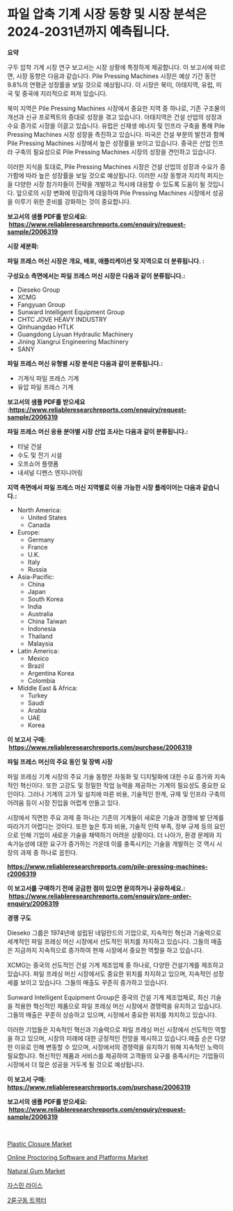 <p><h1>파일 압축 기계 시장 동향 및 시장 분석은 2024-2031년까지 예측됩니다.</h1></p><p><strong>요약</strong></p>
<p><p>구두 압착 기계 시장 연구 보고서는 시장 상황에 특정하게 제공합니다. 이 보고서에 따르면, 시장 동향은 다음과 같습니다. Pile Pressing Machines 시장은 예상 기간 동안 9.8%의 연평균 성장률을 보일 것으로 예상됩니다. 이 시장은 북미, 아태지역, 유럽, 미국 및 중국에 지리적으로 퍼져 있습니다.</p><p>북미 지역은 Pile Pressing Machines 시장에서 중요한 지역 중 하나로, 기존 구조물의 개선과 신규 프로젝트의 증대로 성장을 겪고 있습니다. 아태지역은 건설 산업의 성장과 수요 증가로 시장을 이끌고 있습니다. 유럽은 신재생 에너지 및 인프라 구축을 통해 Pile Pressing Machines 시장 성장을 촉진하고 있습니다. 미국은 건설 부문의 발전과 함께 Pile Pressing Machines 시장에서 높은 성장률을 보이고 있습니다. 중국은 산업 인프라 구축의 필요성으로 Pile Pressing Machines 시장의 성장을 견인하고 있습니다.</p><p>이러한 지식을 토대로, Pile Pressing Machines 시장은 건설 산업의 성장과 수요가 증가함에 따라 높은 성장률을 보일 것으로 예상됩니다. 이러한 시장 동향과 지리적 퍼지는을 다양한 시장 참가자들이 전략을 개발하고 적시에 대응할 수 있도록 도움이 될 것입니다. 앞으로의 시장 변화에 민감하게 대응하여 Pile Pressing Machines 시장에서 성공을 이루기 위한 준비를 강화하는 것이 중요합니다.</p></p>
<p><strong>보고서의 샘플 PDF를 받으세요: &nbsp;<a href="https://www.reliableresearchreports.com/enquiry/request-sample/2006319">https://www.reliableresearchreports.com/enquiry/request-sample/2006319</a></strong></p>
<p><strong>시장 세분화:</strong></p>
<p><strong> 파일 프레스 머신 시장은 개요, 배포, 애플리케이션 및 지역으로 더 분류됩니다. :</strong></p>
<p><strong>구성요소 측면에서는 파일 프레스 머신 시장은 다음과 같이 분류됩니다.:</strong></p>
<p><ul><li>Dieseko Group</li><li>XCMG</li><li>Fangyuan Group</li><li>Sunward Intelligent Equipment Group</li><li>CHTC JOVE HEAVY INDUSTRY</li><li>Qinhuangdao HTLK</li><li>Guangdong Liyuan Hydraulic Machinery</li><li>Jining Xiangrui Engineering Machinery</li><li>SANY</li></ul></p>
<p><strong> 파일 프레스 머신 유형별 시장 분석은 다음과 같이 분류됩니다.:</strong></p>
<p><ul><li>기계식 파일 프레스 기계</li><li>유압 파일 프레스 기계</li></ul></p>
<p><strong>보고서의 샘플 PDF를 받으세요 :<a href="https://www.reliableresearchreports.com/enquiry/request-sample/2006319">https://www.reliableresearchreports.com/enquiry/request-sample/2006319</a></strong></p>
<p><strong> 파일 프레스 머신 응용 분야별 시장 산업 조사는 다음과 같이 분류됩니다.:</strong></p>
<p><ul><li>터널 건설</li><li>수도 및 전기 시설</li><li>오프쇼어 플랫폼</li><li>내셔널 디펜스 엔지니어링</li></ul></p>
<p><strong>지역 측면에서 파일 프레스 머신 지역별로 이용 가능한 시장 플레이어는 다음과 같습니다.:</strong></p>
<p><ul>
    <li>
        North America:
        <ul>
            <li>United States</li>
            <li>Canada</li>
        </ul>
    </li>
    <li>
        Europe:
        <ul>
            <li>Germany</li>
            <li>France</li>
            <li>U.K.</li>
            <li>Italy</li>
            <li>Russia</li>
        </ul>
    </li>
    <li>
        Asia-Pacific:
        <ul>
            <li>China</li>
            <li>Japan</li>
            <li>South Korea</li>
            <li>India</li>
            <li>Australia</li>
            <li>China Taiwan</li>
            <li>Indonesia</li>
            <li>Thailand</li>
            <li>Malaysia</li>
        </ul>
    </li>
    <li>
        Latin America:
        <ul>
            <li>Mexico</li>
            <li>Brazil</li>
            <li>Argentina Korea</li>
            <li>Colombia</li>
        </ul>
    </li>
    <li>
        Middle East & Africa:
        <ul>
            <li>Turkey</li>
            <li>Saudi</li>
            <li>Arabia</li>
            <li>UAE</li>
            <li>Korea</li>
        </ul>
    </li>
    </ul></p>
<p><strong>이 보고서 구매: &nbsp;<a href="https://www.reliableresearchreports.com/purchase/2006319">https://www.reliableresearchreports.com/purchase/2006319</a></strong></p>
<p><strong>파일 프레스 머신의 주요 동인 및 장벽 시장</strong></p>
<p><p>파일 프레싱 기계 시장의 주요 기술 동향은 자동화 및 디지털화에 대한 수요 증가와 지속적인 혁신이다. 또한 고강도 및 정밀한 작업 능력을 제공하는 기계의 필요성도 중요한 요인이다. 그러나 기계의 고가 및 설치에 따른 비용, 기술적인 한계, 규제 및 인프라 구축의 어려움 등이 시장 진입을 어렵게 만들고 있다.</p><p>시장에서 직면한 주요 과제 중 하나는 기존의 기계들이 새로운 기술과 경쟁에 발 단계를 따라가기 어렵다는 것이다. 또한 높은 투자 비용, 기술적 인력 부족, 정부 규제 등의 요인으로 인해 기업이 새로운 기술을 채택하기 어려운 상황이다. 더 나아가, 환경 문제와 지속가능성에 대한 요구가 증가하는 가운데 이를 충족시키는 기술을 개발하는 것 역시 시장의 과제 중 하나로 꼽힌다.</p></p>
<p><strong><a href="https://www.reliableresearchreports.com/pile-pressing-machines-r2006319">https://www.reliableresearchreports.com/pile-pressing-machines-r2006319</a></strong></p>
<p><strong>이 보고서를 구매하기 전에 궁금한 점이 있으면 문의하거나 공유하세요.: &nbsp;<a href="https://www.reliableresearchreports.com/enquiry/pre-order-enquiry/2006319">https://www.reliableresearchreports.com/enquiry/pre-order-enquiry/2006319</a></strong></p>
<p><strong>경쟁 구도</strong></p>
<p><p>Dieseko 그룹은 1974년에 설립된 네덜란드의 기업으로, 지속적인 혁신과 기술력으로 세계적인 파일 프레싱 머신 시장에서 선도적인 위치를 차지하고 있습니다. 그들의 매출은 지금까지 지속적으로 증가하여 현재 시장에서 중요한 역할을 하고 있습니다.</p><p>XCMG는 중국의 선도적인 건설 기계 제조업체 중 하나로, 다양한 건설기계를 제조하고 있습니다. 파일 프레싱 머신 시장에서도 중요한 위치를 차지하고 있으며, 지속적인 성장세를 보이고 있습니다. 그들의 매출도 꾸준히 증가하고 있습니다.</p><p>Sunward Intelligent Equipment Group은 중국의 건설 기계 제조업체로, 최신 기술을 적용한 혁신적인 제품으로 파일 프레싱 머신 시장에서 경쟁력을 유지하고 있습니다. 그들의 매출은 꾸준히 상승하고 있으며, 시장에서 중요한 위치를 차지하고 있습니다.</p><p>이러한 기업들은 지속적인 혁신과 기술력으로 파일 프레싱 머신 시장에서 선도적인 역할을 하고 있으며, 시장의 미래에 대한 긍정적인 전망을 제시하고 있습니다.매출 순은 다양한 이유로 인해 변동할 수 있으며, 시장에서의 경쟁력을 유지하기 위해 지속적인 노력이 필요합니다. 혁신적인 제품과 서비스를 제공하여 고객들의 요구를 충족시키는 기업들이 시장에서 더 많은 성공을 거두게 될 것으로 예상됩니다.</p></p>
<p><strong>이 보고서 구매: &nbsp; <a href="https://www.reliableresearchreports.com/purchase/2006319">https://www.reliableresearchreports.com/purchase/2006319</a></strong></p>
<p><strong>보고서의 샘플 PDF를 받으세요: &nbsp;<a href="https://www.reliableresearchreports.com/enquiry/request-sample/2006319">https://www.reliableresearchreports.com/enquiry/request-sample/2006319</a></strong><strong></strong></p>
<p>&nbsp;</p>
<p><p><a href="https://www.linkedin.com/pulse/plastic-closure-market-research-report-unlocks-analysis-gorcc">Plastic Closure Market</a></p><p><a href="https://github.com/nathandecarvalho/Market-Research-Report-List-3/blob/main/online-proctoring-software-and-platforms-market.md">Online Proctoring Software and Platforms Market</a></p><p><a href="https://www.linkedin.com/pulse/natural-gum-market-provides-comprehensive-analysis-including-kdobf">Natural Gum Market</a></p><p><a href="https://medium.com/@cierrahayes645/%EC%9E%90%EC%8A%A4%EB%AF%BC%EC%8C%80-%EC%8B%9C%EC%9E%A5%EC%9D%80-%EC%8B%9C%EC%9E%A5-%EC%A0%90%EC%9C%A0%EC%9C%A8-%EC%8B%9C%EC%9E%A5-%EB%8F%99%ED%96%A5-%EB%B0%8F-%EC%8B%9C%EC%9E%A5-%EC%84%B1%EC%9E%A5%EC%97%90-%EB%8C%80%ED%95%9C-%EC%A0%95%EB%B3%B4%EB%A5%BC-%EC%A0%9C%EA%B3%B5%ED%95%A9%EB%8B%88%EB%8B%A4-1b546004149d">자스민 라이스</a></p><p><a href="https://github.com/JackieFauhey9089475/Market-Research-Report-List-1/blob/main/955623153825.md">2륜구동 트랙터</a></p></p>